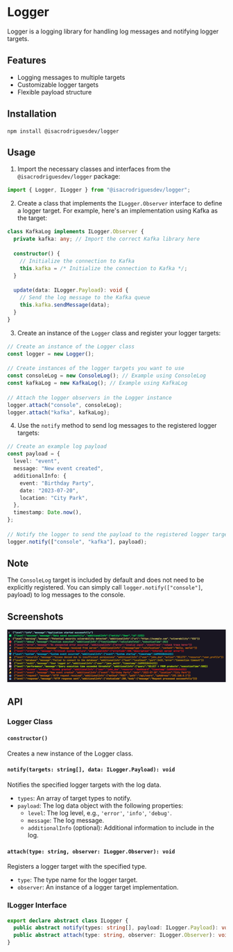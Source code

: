 # Logger

Logger is a logging library for handling log messages and notifying logger targets.

## Features

- Logging messages to multiple targets
- Customizable logger targets
- Flexible payload structure

## Installation

`npm install @isacrodriguesdev/logger`

## Usage

1. Import the necessary classes and interfaces from the `@isacrodriguesdev/logger` package:

```typescript
import { Logger, ILogger } from "@isacrodriguesdev/logger";
```

2. Create a class that implements the `ILogger.Observer` interface to define a logger target. For example, here's an implementation using Kafka as the target:

```typescript
class KafkaLog implements ILogger.Observer {
  private kafka: any; // Import the correct Kafka library here

  constructor() {
    // Initialize the connection to Kafka
    this.kafka = /* Initialize the connection to Kafka */;
  }

  update(data: ILogger.Payload): void {
    // Send the log message to the Kafka queue
    this.kafka.sendMessage(data);
  }
}
```

3. Create an instance of the `Logger` class and register your logger targets:

```typescript
// Create an instance of the Logger class
const logger = new Logger();

// Create instances of the logger targets you want to use
const consoleLog = new ConsoleLog(); // Example using ConsoleLog
const kafkaLog = new KafkaLog(); // Example using KafkaLog

// Attach the logger observers in the Logger instance
logger.attach("console", consoleLog);
logger.attach("kafka", kafkaLog);
```

4. Use the `notify` method to send log messages to the registered logger targets:

```typescript
// Create an example log payload
const payload = {
  level: "event",
  message: "New event created",
  additionalInfo: {
    event: "Birthday Party",
    date: "2023-07-20",
    location: "City Park",
  },
  timestamp: Date.now(),
};

// Notify the logger to send the payload to the registered logger targets
logger.notify(["console", "kafka"], payload);
```

## Note

The `ConsoleLog` target is included by default and does not need to be explicitly registered. You can simply call `logger.notify(["console"]`, payload) to log messages to the console.

## Screenshots

![App Screenshot](/example/console-log.png)

## API

### Logger Class

#### `constructor()`

Creates a new instance of the Logger class.

#### `notify(targets: string[], data: ILogger.Payload): void`

Notifies the specified logger targets with the log data.

- `types`: An array of target types to notify.
- `payload`: The log data object with the following properties:
  - `level`: The log level, e.g., `'error'`, `'info'`, `'debug'`.
  - `message`: The log message.
  - `additionalInfo` (optional): Additional information to include in the log.

#### `attach(type: string, observer: ILogger.Observer): void`

Registers a logger target with the specified type.

- `type`: The type name for the logger target.
- `observer`: An instance of a logger target implementation.

### ILogger Interface

```typescript
export declare abstract class ILogger {
  public abstract notify(types: string[], payload: ILogger.Payload): void;
  public abstract attach(type: string, observer: ILogger.Observer): void;
}
```
